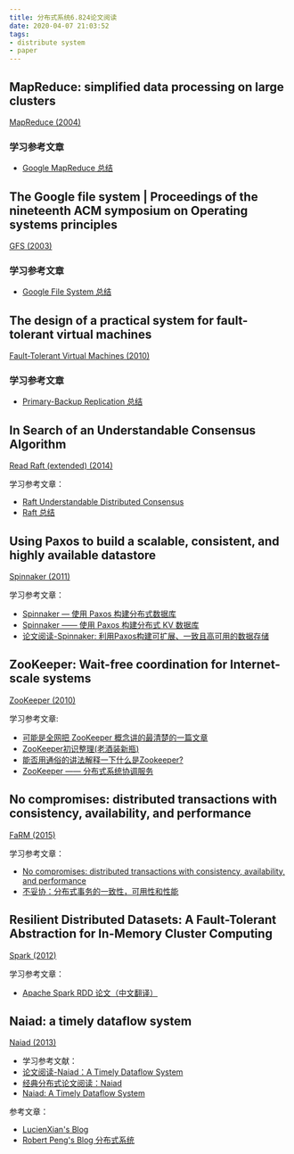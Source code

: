 ```yaml
---
title: 分布式系统6.824论文阅读
date: 2020-04-07 21:03:52
tags:
- distribute system
- paper
---
```


## MapReduce: simplified data processing on large clusters

[MapReduce (2004)](http://nil.csail.mit.edu/6.824/2018/papers/mapreduce.pdf)

### 学习参考文章
- [Google MapReduce 总结](https://mr-dai.github.io/mapreduce_summary/)

## The Google file system | Proceedings of the nineteenth ACM symposium on Operating systems principles

[GFS (2003)](http://nil.csail.mit.edu/6.824/2018/papers/gfs.pdf)

### 学习参考文章
- [Google File System 总结](https://mr-dai.github.io/gfs/)

## The design of a practical system for fault-tolerant virtual machines

[Fault-Tolerant Virtual Machines (2010)](http://nil.csail.mit.edu/6.824/2018/papers/vm-ft.pdf)

### 学习参考文章
- [Primary-Backup Replication 总结](https://mr-dai.github.io/primary-backup-replication/)

## In Search of an Understandable Consensus Algorithm

[Read Raft (extended) (2014)](http://nil.csail.mit.edu/6.824/2018/papers/raft-extended.pdf)

学习参考文章：
- [Raft Understandable Distributed Consensus](http://thesecretlivesofdata.com/raft/)
- [Raft 总结](https://mr-dai.github.io/raft/)

## Using Paxos to build a scalable, consistent, and highly available datastore

[Spinnaker (2011)](http://nil.csail.mit.edu/6.824/2018/papers/spinnaker.pdf)

学习参考文章：
- [Spinnaker — 使用 Paxos 构建分布式数据库](https://zhuanlan.zhihu.com/p/40825849)
- [Spinnaker —— 使用 Paxos 构建分布式 KV 数据库](https://mr-dai.github.io/spinnaker/)
- [论文阅读-Spinnaker: 利用Paxos构建可扩展、一致且高可用的数据存储](https://keys961.github.io/2019/03/29/%E8%AE%BA%E6%96%87%E9%98%85%E8%AF%BB-Spinnaker/)


## ZooKeeper: Wait-free coordination for Internet-scale systems

[ZooKeeper (2010)](https://pdos.csail.mit.edu/6.824/papers/zookeeper.pdf)

学习参考文章:
- [可能是全网把 ZooKeeper 概念讲的最清楚的一篇文章](https://zhuanlan.zhihu.com/p/44731983)
- [ZooKeeper初识整理(老酒装新瓶)](https://lxkaka.wang/2017/12/21/zookeeper/)
- [能否用通俗的讲法解释一下什么是Zookeeper?](https://www.zhihu.com/question/65852003/answer/656091418)
- [ZooKeeper —— 分布式系统协调服务](https://mr-dai.github.io/zookeeper/)

## No compromises: distributed transactions with consistency, availability, and performance

[FaRM (2015)](http://nil.csail.mit.edu/6.824/2018/papers/farm-2015.pdf)

学习参考文章：
- [No compromises: distributed transactions with consistency, availability, and performance](http://www.lucienxian.top/2019/10/10/No-compromises-distributed-transactions-with-consistency-availability-and-performance%E2%80%94%E2%80%94MIT6-824/)
- [不妥协：分布式事务的一致性，可用性和性能](https://cloud.tencent.com/developer/article/1193892)

## Resilient Distributed Datasets: A Fault-Tolerant Abstraction for In-Memory Cluster Computing

[Spark (2012)](http://nil.csail.mit.edu/6.824/2018/papers/zaharia-spark.pdf)

学习参考文章：
- [Apache Spark RDD 论文（中文翻译）](https://blog.csdn.net/u012185296/article/details/89076617)

## Naiad: a timely dataflow system

[Naiad (2013)](http://nil.csail.mit.edu/6.824/2018/papers/naiad.pdf)

- 学习参考文献：
- [论文阅读-Naiad：A Timely Dataflow System](https://keys961.github.io/2019/04/19/%E8%AE%BA%E6%96%87%E9%98%85%E8%AF%BB-Naiad/)
- [经典分布式论文阅读：Naiad](https://juejin.im/post/5d212fa2f265da1ba9159f6e)
- [Naiad: A Timely Dataflow System](https://www.jianshu.com/p/e861a3a56660)


参考文章：
- [LucienXian's Blog](http://www.lucienxian.top/tags/%E5%88%86%E5%B8%83%E5%BC%8F/)
- [Robert Peng's Blog 分布式系统](https://mr-dai.github.io/categories/%E5%88%86%E5%B8%83%E5%BC%8F%E7%B3%BB%E7%BB%9F/)

